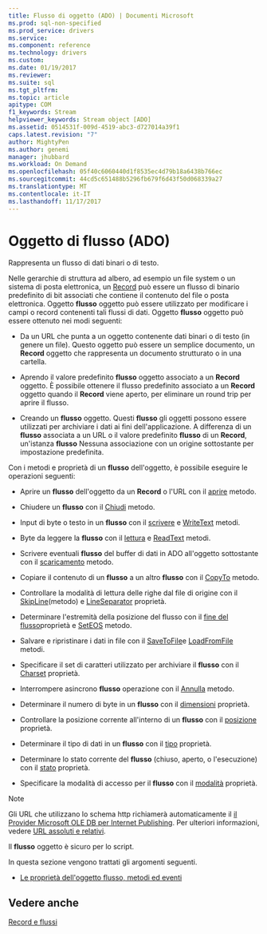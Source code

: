 ```yaml
---
title: Flusso di oggetto (ADO) | Documenti Microsoft
ms.prod: sql-non-specified
ms.prod_service: drivers
ms.service: 
ms.component: reference
ms.technology: drivers
ms.custom: 
ms.date: 01/19/2017
ms.reviewer: 
ms.suite: sql
ms.tgt_pltfrm: 
ms.topic: article
apitype: COM
f1_keywords: Stream
helpviewer_keywords: Stream object [ADO]
ms.assetid: 0514531f-009d-4519-abc3-d727014a39f1
caps.latest.revision: "7"
author: MightyPen
ms.author: genemi
manager: jhubbard
ms.workload: On Demand
ms.openlocfilehash: 05f40c6060440d1f8535ec4d79b18a6438b766ec
ms.sourcegitcommit: 44cd5c651488b5296fb679f6d43f50d068339a27
ms.translationtype: MT
ms.contentlocale: it-IT
ms.lasthandoff: 11/17/2017
---
```

# <a name="stream-object-ado"></a>Oggetto di flusso (ADO)
Rappresenta un flusso di dati binari o di testo.  
  
 Nelle gerarchie di struttura ad albero, ad esempio un file system o un sistema di posta elettronica, un [Record](../../../ado/reference/ado-api/record-object-ado.md) può essere un flusso di binario predefinito di bit associati che contiene il contenuto del file o posta elettronica. Oggetto **flusso** oggetto può essere utilizzato per modificare i campi o record contenenti tali flussi di dati. Oggetto **flusso** oggetto può essere ottenuto nei modi seguenti:  
  
-   Da un URL che punta a un oggetto contenente dati binari o di testo (in genere un file). Questo oggetto può essere un semplice documento, un **Record** oggetto che rappresenta un documento strutturato o in una cartella.  
  
-   Aprendo il valore predefinito **flusso** oggetto associato a un **Record** oggetto. È possibile ottenere il flusso predefinito associato a un **Record** oggetto quando il **Record** viene aperto, per eliminare un round trip per aprire il flusso.  
  
-   Creando un **flusso** oggetto. Questi **flusso** gli oggetti possono essere utilizzati per archiviare i dati ai fini dell'applicazione. A differenza di un **flusso** associata a un URL o il valore predefinito **flusso** di un **Record**, un'istanza **flusso** Nessuna associazione con un origine sottostante per impostazione predefinita.  
  
 Con i metodi e proprietà di un **flusso** dell'oggetto, è possibile eseguire le operazioni seguenti:  
  
-   Aprire un **flusso** dell'oggetto da un **Record** o l'URL con il [aprire](../../../ado/reference/ado-api/open-method-ado-stream.md) metodo.  
  
-   Chiudere un **flusso** con il [Chiudi](../../../ado/reference/ado-api/close-method-ado.md) metodo.  
  
-   Input di byte o testo in un **flusso** con il [scrivere](../../../ado/reference/ado-api/write-method.md) e [WriteText](../../../ado/reference/ado-api/writetext-method.md) metodi.  
  
-   Byte da leggere la **flusso** con il [lettura](../../../ado/reference/ado-api/read-method.md) e [ReadText](../../../ado/reference/ado-api/readtext-method.md) metodi.  
  
-   Scrivere eventuali **flusso** del buffer di dati in ADO all'oggetto sottostante con il [scaricamento](../../../ado/reference/ado-api/flush-method-ado.md) metodo.  
  
-   Copiare il contenuto di un **flusso** a un altro **flusso** con il [CopyTo](../../../ado/reference/ado-api/copyto-method-ado.md) metodo.  
  
-   Controllare la modalità di lettura delle righe dal file di origine con il [SkipLine](../../../ado/reference/ado-api/skipline-method.md)(metodo) e [LineSeparator](../../../ado/reference/ado-api/lineseparator-property-ado.md) proprietà.  
  
-   Determinare l'estremità della posizione del flusso con il [fine del flusso](../../../ado/reference/ado-api/eos-property.md)proprietà e [SetEOS](../../../ado/reference/ado-api/seteos-method.md) metodo.  
  
-   Salvare e ripristinare i dati in file con il [SaveToFile](../../../ado/reference/ado-api/savetofile-method.md)e [LoadFromFile](../../../ado/reference/ado-api/loadfromfile-method-ado.md) metodi.  
  
-   Specificare il set di caratteri utilizzato per archiviare il **flusso** con il [Charset](../../../ado/reference/ado-api/charset-property-ado.md) proprietà.  
  
-   Interrompere asincrono **flusso** operazione con il [Annulla](../../../ado/reference/ado-api/cancel-method-ado.md) metodo.  
  
-   Determinare il numero di byte in un **flusso** con il [dimensioni](../../../ado/reference/ado-api/size-property-ado-stream.md) proprietà.  
  
-   Controllare la posizione corrente all'interno di un **flusso** con il [posizione](../../../ado/reference/ado-api/position-property-ado.md) proprietà.  
  
-   Determinare il tipo di dati in un **flusso** con il [tipo](../../../ado/reference/ado-api/type-property-ado-stream.md) proprietà.  
  
-   Determinare lo stato corrente del **flusso** (chiuso, aperto, o l'esecuzione) con il [stato](../../../ado/reference/ado-api/state-property-ado.md) proprietà.  
  
-   Specificare la modalità di accesso per il **flusso** con il [modalità](../../../ado/reference/ado-api/mode-property-ado.md) proprietà.  
  
> [!NOTE]
>  Gli URL che utilizzano lo schema http richiamerà automaticamente il [il Provider Microsoft OLE DB per Internet Publishing](../../../ado/guide/appendixes/microsoft-ole-db-provider-for-internet-publishing.md). Per ulteriori informazioni, vedere [URL assoluti e relativi](../../../ado/guide/data/absolute-and-relative-urls.md).  
  
 Il **flusso** oggetto è sicuro per lo script.  
  
 In questa sezione vengono trattati gli argomenti seguenti.  
  
-   [Le proprietà dell'oggetto flusso, metodi ed eventi](../../../ado/reference/ado-api/stream-object-properties-methods-and-events.md)  
  
## <a name="see-also"></a>Vedere anche  
 [Record e flussi](../../../ado/guide/data/records-and-streams.md)
